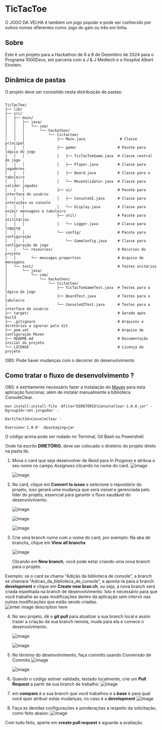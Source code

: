 # TicTacToe

O JOGO DA VELHA é também um jogo popular e pode ser conhecido por outros nomes diferentes como: jogo do galo ou três em linha.

## Sobre

Este é um projeto para a Hackathon de 6 a 8 de Dezembro de 2024 para o Programa 1000Devs, em parceria com a J & J Medtech e o Hospital Albert Einstein.

## Dinâmica de pastas

O projeto deve ser consistido nesta distribuição de pastas:

```

TicTacToe/
├── lib/
├── src/
│   ├── main/
│   │   ├── java/
│   │   │   └── com/
│   │   │       └── hackathon/
│   │   │           └── tictactoe/
│   │   │               ├── Main.java                # Classe principal
│   │   │               ├── game/                   # Pacote para lógica do jogo
│   │   │               │   ├── TicTacToeGame.java  # Classe central do jogo
│   │   │               │   ├── Player.java         # Classe para jogadores
│   │   │               │   ├── Board.java          # Classe para o tabuleiro
│   │   │               │   └── MoveValidator.java  # Classe para validar jogadas
│   │   │               ├── ui/                     # Pacote para interface do usuário
│   │   │               │   ├── ConsoleUI.java      # Classe para interações no console
│   │   │               │   └── Display.java        # Classe para exibir mensagens e tabuleiro
│   │   │               ├── util/                   # Pacote para utilitários
│   │   │               │   └── Logger.java         # Classe para logging
│   │   │               └── config/                 # Pacote para configuração
│   │   │                   └── GameConfig.java     # Classe para configuração de jogo
│   │   └── resources/                              # Recursos do projeto
│   │       └── messages.properties                 # Arquivo de mensagens
│   └── test/                                       # Testes unitários
│       └── java/
│           └── com/
│               └── hackathon/
│                   └── tictactoe/
│                       ├── TicTacToeGameTest.java  # Testes para a lógica do jogo
│                       ├── BoardTest.java          # Testes para o tabuleiro
│                       └── ConsoleUITest.java      # Testes para a interface de usuário
├── target/                                         # Gerado após build
├── .gitignore                                      # Arquivos e diretórios a ignorar pelo Git
├── pom.xml                                         # Arquivo de configuração Maven
├── README.md                                       # Documentação inicial do projeto
└── LICENSE                                         # Licença do projeto
```

OBS: Pode haver mudanças com o decorrer do desenvolvimento

## Como tratar o fluxo de desenvolvimento ?

OBS: é estritamente necessário fazer a instalação do [Maven](https://dicasdeprogramacao.com.br/como-instalar-o-maven-no-windows/) para esta aplicação funcionar, além de instalar manualmente a biblioteca ConsoleClear.

```
mvn install:install-file -Dfile="DIRETÓRIO\ConsoleClear-1.0.0.jar" -DgroupId='net.jorgedev' -

DartifactId=ConsoleClear -

Dversion='1.0.0' -Dpackaging=jar
```

O código acima pode ser rodado no Terminal, Git Bash ou Powershell.

Onde há escrito **DIRETÓRIO**, deve ser colocado o diretório do projeto direto na pasta lib.

1. Mova o card que seja desenvolver de _Read_ para _In Progress_ e atribua o seu nome no campo _Assignees_ clicando no nome do card.
   ![image](https://i.imgur.com/jj2oK9o.png)

   ![image](https://i.imgur.com/pI8DNCh.png)

2. No card, clique em **Convert to issue** e selecione o repositório do projeto, isso gerará uma mudança que será visível e gerenciada pelo líder do projeto, essencial para garantir o fluxo saudável do desenvolvimento.

   ![image](https://i.imgur.com/5qrWZH6.png)

   ![image](https://i.imgur.com/cBWyr16.png)

   ![image](https://i.imgur.com/jt7NcxC.png)

3. Crie uma branch nome com o nome do card, por exemplo:
   Na aba de branchs, clique em **View all branchs**

   ![image](https://i.imgur.com/Bbxiicx.png)

   Clicando em **New branch**, você pode estar criando uma nova branch para o projeto.

Exemplo: se o card se chama "Adição da biblioteca de console", a branch se chamará "Adicao_da_biblioteca_de_console", e aponta-la para a branch **development** e clique em **Create new bran ch**, ou seja, a nova branch será criada espelhada na branch de desenvolvimento. Isto é necessário para que você trabalhe as suas modificações dentro da aplicação sem intervir nas outras modificações que estão sendo criadas.
![enter image description here](https://i.imgur.com/OLWXLLn.png)

4. No seu projeto, dê o **git pull** para atualizar a sua branch local e assim trazer a criação da sua branch remota, mude para ela e comece o desenvolvimento.

   ![image](https://i.imgur.com/Glztjx6.png)

   ![image](https://i.imgur.com/DTLIjiN.png)

5. No término do desenvolvimento, faça commits usando Convensão de Commits
   ![image](https://i.imgur.com/KE2DM1G.png)

   ![image](https://i.imgur.com/VsalRh3.png)

6. Quando o código estiver validado, testado localmente, crie um **Pull Request** a partir da sua branch de trabalho:
   ![image](https://i.imgur.com/utON8Yo.png)

7. em **compare** é a sua branch que você trabalhou e a **base** é para qual você quer atribuir estas mudanças, no caso é a **development**
   ![image](https://github.com/user-attachments/assets/b97bfe9b-c31a-4ca4-b037-97386872d412)

8. Faça as devidas configurações e ponderações a respeito da solicitação, como feito abaixo:
   ![image](https://i.imgur.com/BvIsIC6.png)

Com tudo feito, aperte em **create pull request** e aguarde a avaliação.

